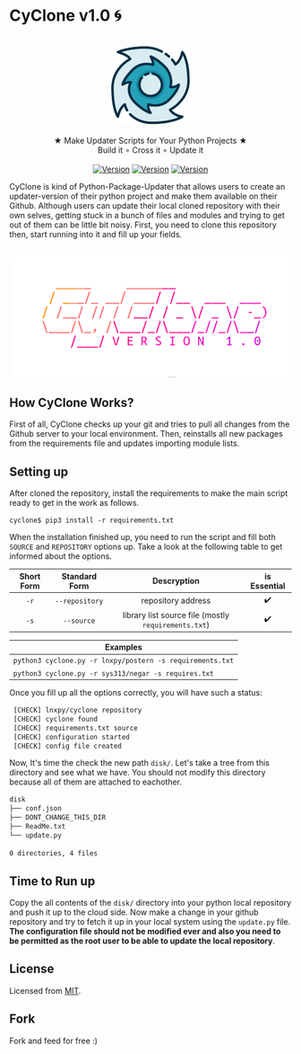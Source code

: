 # CyClone v1.0 :cyclone:
<p align="center">
  <br>
  <img src="https://github.com/lnxpy/Cyclone/blob/master/icons/temp.svg" width="140">
  <br>
  <br>
  <span>★ Make Updater Scripts for Your Python Projects ★</span>
  <br>
  <span>Build it ∘ Cross it ∘ Update it</span>
  <br>
  <br>
  <a href="#"><img src="https://img.shields.io/github/issues/lnxpy/cyclone?style=flat-square" alt="Version" style="max-width:100%;"></a>
  <a href="#"><img src="https://img.shields.io/github/stars/lnxpy/cyclone?style=flat-square" alt="Version" style="max-width:100%;"></a>
  <a href="#"><img src="https://img.shields.io/github/license/lnxpy/cyclone?color=purple&style=flat-square" alt="Version" style="max-width:100%;"></a>
</p>

CyClone is kind of Python-Package-Updater that allows users to create an updater-version of their python project and make them available on their Github. Although users can update their local cloned repository with their own selves, getting stuck in a bunch of files and modules and trying to get out of them can be little bit noisy.
First, you need to clone this repository then, start running into it and fill up your fields.

<p align="center">
  <br>
  <img src="https://github.com/lnxpy/Cyclone/blob/master/icons/texture.png" width="500">
  <br>
</p>

## How CyClone Works?

First of all, CyClone checks up your git and tries to pull all changes from the Github server to your local environment. Then, reinstalls all new packages from the requirements file and updates importing module lists.

## Setting up

After cloned the repository, install the requirements to make the main script ready to get in the work as follows.
```
cyclone$ pip3 install -r requirements.txt
```
When the installation finished up, you need to run the script and fill both `SOURCE` and `REPOSITORY` options up. Take a look at the following table to get informed about the options.

| Short Form    | Standard Form    | Descryption                                          | is Essential       |
| :-----------: | :--------------: | :--------------------------------------------------: | :----------------: |
| `-r`          | `--repository`   | repository address                                   | :heavy_check_mark: |
| `-s`          | `--source`       | library list source file (mostly `requirements.txt`) | :heavy_check_mark: |

| Examples                                                  |
| --------------------------------------------------------- |
| `python3 cyclone.py -r lnxpy/postern -s requirements.txt` |
| `python3 cyclone.py -r sys313/negar -s requires.txt`      |

Once you fill up all the options correctly, you will have such a status:
```
 [CHECK] lnxpy/cyclone repository
 [CHECK] cyclone found
 [CHECK] requirements.txt source
 [CHECK] configuration started
 [CHECK] config file created
```
Now, It's time the check the new path `disk/`. Let's take a tree from this directory and see what we have. You should not modify this directory because all of them are attached to eachother.
```
disk
├── conf.json
├── DONT_CHANGE_THIS_DIR
├── ReadMe.txt
└── update.py

0 directories, 4 files
```

## Time to Run up

Copy the all contents of the `disk/` directory into your python local repository and push it up to the cloud side. Now make a change in your github repository and try to fetch it up in your local system using the `update.py` file. **The configuration file should not be modified ever and also you need to be permitted as the root user to be able to update the local repository**.

## License
Licensed from [MIT](https://opensource.org/licenses/MIT).

## Fork
Fork and feed for free :)
